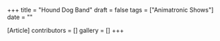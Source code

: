 +++
title = "Hound Dog Band"
draft = false
tags = ["Animatronic Shows"]
date = ""

[Article]
contributors = []
gallery = []
+++